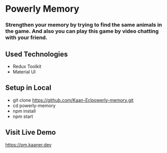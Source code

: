 # Powerly Memory

### Strengthen your memory by trying to find the same animals in the game. And also you can play this game by video chatting with your friend.


## Used Technologies

- Redux Toolkit
- Material UI

## Setup in Local
- git clone https://github.com/Kaan-Er/powerly-memory.git
- cd powerly-memory
- npm install
- npm start

## Visit Live Demo

https://pm.kaaner.dev

